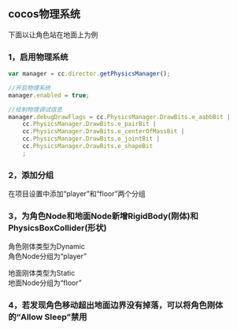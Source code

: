 ## cocos物理系统

下面以让角色站在地面上为例

### 1，启用物理系统
```javascript
var manager = cc.director.getPhysicsManager();

//开启物理系统
manager.enabled = true;

//绘制物理调试信息
manager.debugDrawFlags = cc.PhysicsManager.DrawBits.e_aabbBit |
    cc.PhysicsManager.DrawBits.e_pairBit |
    cc.PhysicsManager.DrawBits.e_centerOfMassBit |
    cc.PhysicsManager.DrawBits.e_jointBit |
    cc.PhysicsManager.DrawBits.e_shapeBit
    ;
```

### 2，添加分组

在项目设置中添加“player”和“floor”两个分组  

### 3，为角色Node和地面Node新增RigidBody(刚体)和PhysicsBoxCollider(形状)

角色刚体类型为Dynamic  
角色Node分组为“player”  

地面刚体类型为Static  
地面Node分组为“floor”  

### 4，若发现角色移动超出地面边界没有掉落，可以将角色刚体的“Allow Sleep”禁用




